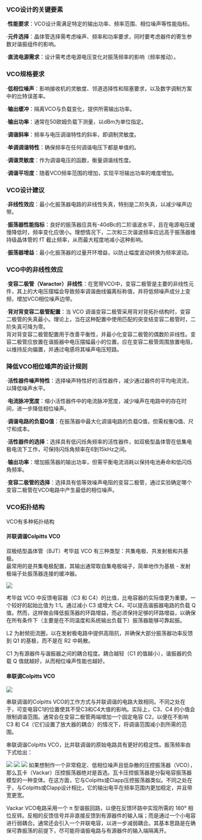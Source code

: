 
### **VCO设计的关键要素**  

·**性能要求**：VCO设计需满足特定的输出功率、频率范围、相位噪声等性能指标。

·**元件选择**：晶体管选择需考虑噪声、频率和功率要求，同时要考虑器件的寄生参数对谐振组件的影响。

·**直流电源需求**：设计需考虑电源电压变化对振荡频率的影响（频率推动）。

### VCO规格要求  

·**低相位噪声**：影响接收机的灵敏度、邻道选择性和阻塞要求，以及数字调制方案中的比特误差率。

·**输出缓冲**：隔离VCO与负载变化，提供所需输出功率。

·**输出功率**：通常在50欧姆负载下测量，以dBm为单位指定。

·**调谐斜率**：频率与电压调谐特性的斜率，即调制灵敏度。

·**单调调谐特性**：确保频率在任何调谐电压下都是单值的。

·**调谐灵敏度**：作为调谐电压的函数，衡量调谐线性度。

·**调谐平坦度**：随着VCO频率范围的增加，实现平坦输出功率的难度增加。

### VCO设计建议  

·**非线性效应**：最小化振荡器电路的非线性失真，特别是二阶失真，以减少噪声边带。

·**振荡器性能指标**：良好的振荡器应具有-40dBc的二阶谐波水平，且在电源电压缓慢降低时，频率变化应很小。理想情况下，二次和三次谐波频率应远高于振荡器维持级晶体管的 fT 截止频率，从而最大程度地减小这种影响。

·**振荡器增益**：最小化振荡器的过量开环增益，以防止幅度波动转换为频率波动。

### VCO中的非线性效应  

·**变容二极管（Varactor）非线性**：在宽带VCO中，变容二极管是主要的非线性元件，其上的大电压摆幅会导致频率调谐曲线偏离标称值，并将低频噪声成分上变频，增加VCO相位噪声边带。

·**背对背变容二极管配置**：当 VCO 调谐变容二极管采用背对背拓扑结构时，变容二极管的失真最小。理论上，当在这种配置中使用匹配的突变结变容二极管时，二阶失真可降为零。           
背对背变容二极管配置用于改善平衡性，并最小化变容二极管的偶数阶非线性。变容二极管应放置在谐振器中电压摆幅最小的位置。应在变容二极管周围放置电阻，以维持反向偏置，并通过电感将其噪声电压短路。

### 降低VCO相位噪声的设计规则  

·**活性器件噪声特性**：选择噪声特性好的活性器件，减少通过器件的平均电流流，以降低噪声水平。

·**电流脉冲宽度**：缩小活性器件中的电流脉冲宽度，减少噪声在电路中的存在时间，进一步降低相位噪声。

·**调谐电路的负载Q值**：在振荡器中最大化调谐电路的负载Q值，但需权衡Q值、尺寸和成本。    

·**活性器件的选择**：选择具有低闪烁角频率的活性器件，如双极型晶体管在低集电极电流下工作，可保持闪烁角频率在6到15kHz之间。

·**输出功率**：增加振荡器的输出功率，但需平衡电流消耗以保持电池寿命和低闪烁角频率。

·**变容二极管的选择**：选择具有低等效噪声电阻的变容二极管，通过实验确定哪个变容二极管在VCO电路中产生最低的相位噪声。

### VCO拓扑结构  

VCO有多种拓扑结构

#### 并联调谐Colpitts VCO

双极结型晶体管（BJT）考毕兹 VCO 有三种类型：共集电极、共发射极和共基极。           
最常用的是共集电极配置，其输出通常取自集电极端子，简单地作为基极 - 发射极端子处振荡器连接的缓冲器。

![](https://raw.githubusercontent.com/LeroyK111/pictureBed/master/20250116223328.png)

考毕兹 VCO 中反馈电容器（C3 和 C4）的比值，比电容器的实际值更为重要。一个较好的起始比值为 1:1。通过减小 C3 或增大 C4，可以提高谐振器电路的负载 Q 值。然而，这样做会降低振荡器的环路增益，而必须保持足够的环路增益，以确保在所有条件下（主要是在不同温度和系统输出负载下）振荡器能够可靠起振。

L2 为射频扼流圈，以在发射极电路中提供高阻抗，并确保大部分振荡器功率反馈到 Q1 的基极，而不是在 R2 中耗散。

C1 为有源器件与谐振器之间的耦合程度。耦合越轻（C1 的值越小），谐振器的负载 Q 值就越好，从而相位噪声性能也越好。

#### 串联调Colpitts VCO
![](https://raw.githubusercontent.com/LeroyK111/pictureBed/master/20250116223352.png)

串联调谐的Colpitts VCO的工作方式与并联调谐的电路大致相同。不同之处在于，可变电容C1的位置使其不受C3和C4大值的影响。实际上，C3、C4 的小值会限制调谐范围。通常会在变容二极管两端增加一个固定电容 C2，以便在不影响 C3 和 C4（它们设置了放大器的耦合）的情况下，将调谐范围减小到所需的范围。    

串联调谐Colpitts VCO，比并联调谐的原始电路具有更好的稳定性。振荡频率由下式给出：

![](https://raw.githubusercontent.com/LeroyK111/pictureBed/master/20250116223414.png)
![](../readme.assets/Pasted%20image%2020250116223651.png)
![](https://raw.githubusercontent.com/LeroyK111/pictureBed/master/20250116223702.png)
如果想制作一个非常稳定、低相位噪声且低杂散的压控振荡器（VCO），那么瓦卡（Vackar）压控振荡器绝对是首选。瓦卡压控振荡器是分裂电容振荡器模型的一种变体。在这方面，它与Colpitts或Clapp压控振荡器类似。不同之处在于，与Colpitts或Clapp设计相比，它的输出电平在频率范围内更加稳定，并且带宽更宽。

Vackar VCO电路采用一个 π 型谐振回路，以便在反馈环路中实现所需的 180° 相位反转。反相的反馈信号并非直接反馈到有源器件的输入端；而是通过一个小电容进行弱耦合。通常还会引入一个并联电容，以进一步减弱耦合。其基本思路是在确保可靠振荡的前提下，尽可能将谐振电路与有源器件的输入端隔离开。




